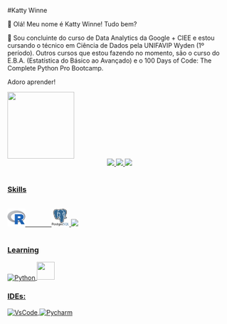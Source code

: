 #Katty Winne

🚀 Olá! Meu nome é Katty Winne! Tudo bem? 

🧠 Sou concluinte do curso de Data Analytics da Google + CIEE e estou cursando o técnico em Ciência de Dados pela UNIFAVIP Wyden (1º período). Outros cursos que estou fazendo no momento, são o curso do E.B.A. (Estatística do Básico ao Avançado) e o 100 Days of Code: The Complete Python Pro Bootcamp.

Adoro aprender! 

<img src="https://i.imgur.com/Dl55YdT.gif" align="center" width="150" height="150">



<div align="center">
  <a href="https://github.com/KattyWinne">
  <img height="140em" src="https://github-readme-stats.vercel.app/api?username=KattyWinne&theme=radical"/>
  <img height="140em" src="https://github-readme-stats.vercel.app/api/top-langs/?username=KattyWinne&layout=compact&langs_count=7&theme=radical"/>
  <img height="140em" src="http://github-readme-streak-stats.herokuapp.com?user=KattyWinne&theme=radical&date_format=M%20j%5B%2C%20Y%5D"/>
</div>

<div style="display: inline_block"><br>

### Skills
<br>
<div align="left">
<img height="40" src="https://raw.githubusercontent.com/devicons/devicon/master/icons/r/r-original.svg">
&nbsp;&nbsp;&nbsp;&nbsp;&nbsp;&nbsp;&nbsp;&nbsp;&nbsp;&nbsp;&nbsp;&nbsp;&nbsp;
<a href="https://www.postgresql.org" target="_blank">
<img src="https://raw.githubusercontent.com/devicons/devicon/master/icons/postgresql/postgresql-original-wordmark.svg" alt="postgresql" width="40" height="40" />
<img height="30em" src="https://img.shields.io/badge/Tableau-92bcd1?style=for-the-badge&logo=Tableau&logoColor=22272E" />
     
</div>
<br>


### Learning

<img align="center" alt="Python" height="30" width="40" src="https://cdn.jsdelivr.net/gh/devicons/devicon/icons/python/python-original.svg" /> 
<code><img src="https://upload.wikimedia.org/wikipedia/commons/thumb/c/cf/New_Power_BI_Logo.svg/2048px-New_Power_BI_Logo.svg.png" width="40" height="40"></code>

### IDEs:

<img align="center" alt="VsCode" height="30" width="40" src="https://cdn.jsdelivr.net/gh/devicons/devicon/icons/vscode/vscode-original.svg" />
<img align="center" alt="Pycharm" height="30" width="40" src="[https://cdn.jsdelivr.net/gh/devicons/devicon/icons/vscode/vscode-original.svg](https://upload.wikimedia.org/wikipedia/commons/thumb/1/1d/PyCharm_Icon.svg/1024px-PyCharm_Icon.svg.png)https://upload.wikimedia.org/wikipedia/commons/thumb/1/1d/PyCharm_Icon.svg/1024px-PyCharm_Icon.svg.png" />

</div>






